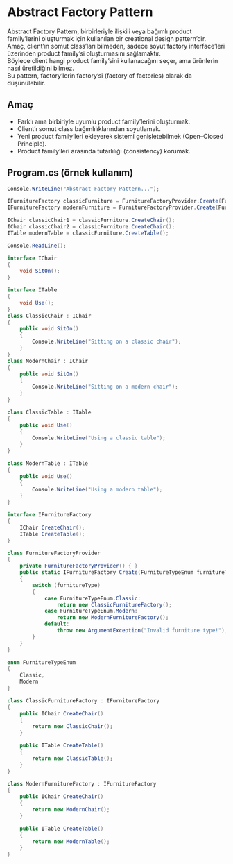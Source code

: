 ﻿# Abstract Factory Pattern

Abstract Factory Pattern, birbirleriyle ilişkili veya bağımlı product family’lerini oluşturmak için kullanılan bir creational design pattern’dir.  
Amaç, client’ın somut class’ları bilmeden, sadece soyut factory interface’leri üzerinden product family’si oluşturmasını sağlamaktır.  
Böylece client hangi product family’sini kullanacağını seçer, ama ürünlerin nasıl üretildiğini bilmez.  
Bu pattern, factory’lerin factory’si (factory of factories) olarak da düşünülebilir.

## Amaç
- Farklı ama birbiriyle uyumlu product family’lerini oluşturmak.  
- Client’ı somut class bağımlılıklarından soyutlamak.  
- Yeni product family’leri ekleyerek sistemi genişletebilmek (Open–Closed Principle).  
- Product family’leri arasında tutarlılığı (consistency) korumak.

## Program.cs (örnek kullanım)

```csharp
Console.WriteLine("Abstract Factory Pattern...");

IFurnitureFactory classicFurniture = FurnitureFactoryProvider.Create(FurnitureTypeEnum.Classic);
IFurnitureFactory modernFurniture = FurnitureFactoryProvider.Create(FurnitureTypeEnum.Modern);

IChair classicChair1 = classicFurniture.CreateChair();
IChair classicChair2 = classicFurniture.CreateChair();
ITable modernTable = classicFurniture.CreateTable();

Console.ReadLine();

interface IChair
{
    void SitOn();
}

interface ITable
{
    void Use();
}
class ClassicChair : IChair
{
    public void SitOn()
    {
        Console.WriteLine("Sitting on a classic chair");
    }
}
class ModernChair : IChair
{
    public void SitOn()
    {
        Console.WriteLine("Sitting on a modern chair");
    }
}

class ClassicTable : ITable
{
    public void Use()
    {
        Console.WriteLine("Using a classic table");
    }
}

class ModernTable : ITable
{
    public void Use()
    {
        Console.WriteLine("Using a modern table");
    }
}

interface IFurnitureFactory
{
    IChair CreateChair();
    ITable CreateTable();
}

class FurnitureFactoryProvider
{
    private FurnitureFactoryProvider() { }
    public static IFurnitureFactory Create(FurnitureTypeEnum furnitureType)
    {
        switch (furnitureType)
        {
            case FurnitureTypeEnum.Classic:
                return new ClassicFurnitureFactory();
            case FurnitureTypeEnum.Modern:
                return new ModernFurnitureFactory();
            default:
                throw new ArgumentException("Invalid furniture type!");
        }
    }
}

enum FurnitureTypeEnum
{
    Classic,
    Modern
}

class ClassicFurnitureFactory : IFurnitureFactory
{
    public IChair CreateChair()
    {
        return new ClassicChair();
    }

    public ITable CreateTable()
    {
        return new ClassicTable();
    }
}

class ModernFurnitureFactory : IFurnitureFactory
{
    public IChair CreateChair()
    {
        return new ModernChair();
    }

    public ITable CreateTable()
    {
        return new ModernTable();
    }
}
```